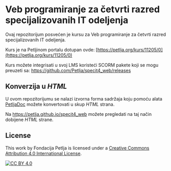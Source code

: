 # Veb programiranje za četvrti razred specijalizovanih IT odeljenja

Ovaj repozitorijum posvećen je kursu za Veb programiranje za četvrti razred specijalizovanih IT odeljenja. 

Kurs je na Petljinom portalu dotupan ovde: [https://petlja.org/kurs/11205/0](https://petlja.org/kurs/11205/0)

Kurs možete integrisati u svoj LMS koristeći SCORM pakete koji se mogu preuzeti sa: https://github.com/Petlja/specit4_web/releases

## Konverzija u *HTML*

U ovom repozitorijumu se nalazi izvorna forma sadržaja koju pomoću alata [PetljaDoc](https://github.com/Petlja/PetljaDoc) možete konvertovati u skup *HTML* strana.

Na https://petlja.github.io/specit4_web možete pregledati na taj način dobijene *HTML* strane.

## License

This work by Fondacija Petlja is licensed under a
[Creative Commons Attribution 4.0 International License][cc-by].

[![CC BY 4.0][cc-by-image]][cc-by]

[cc-by]: http://creativecommons.org/licenses/by/4.0/
[cc-by-image]: https://i.creativecommons.org/l/by/4.0/88x31.png
